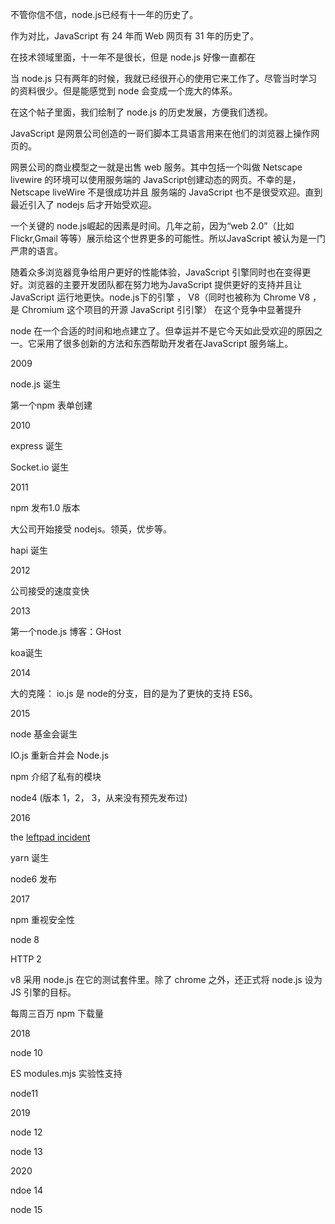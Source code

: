 

不管你信不信，node.js已经有十一年的历史了。



作为对比，JavaScript 有 24 年而 Web 网页有 31 年的历史了。



在技术领域里面，十一年不是很长，但是 node.js  好像一直都在



当 node.js 只有两年的时候，我就已经很开心的使用它来工作了。尽管当时学习的资料很少。但是能感觉到 node 会变成一个庞大的体系。



在这个帖子里面，我们绘制了 node.js 的历史发展，方便我们透视。



JavaScript 是网景公司创造的一哥们脚本工具语言用来在他们的浏览器上操作网页的。



网景公司的商业模型之一就是出售 web 服务。其中包括一个叫做 Netscape livewire 的环境可以使用服务端的 JavaScript创建动态的网页。不幸的是，Netscape liveWire 不是很成功并且 服务端的 JavaScript 也不是很受欢迎。直到最近引入了 nodejs 后才开始受欢迎。



一个关键的 node.js崛起的因素是时间。几年之前，因为“web 2.0”（比如 Flickr,Gmail 等等）展示给这个世界更多的可能性。所以JavaScript 被认为是一门严肃的语言。



随着众多浏览器竞争给用户更好的性能体验，JavaScript 引擎同时也在变得更好。浏览器的主要开发团队都在努力地为JavaScript 提供更好的支持并且让 JavaScript 运行地更快。node.js下的引擎 ， V8（同时也被称为 Chrome V8 ，是 Chromium 这个项目的开源 JavaScript 引引擎） 在这个竞争中显著提升



node 在一个合适的时间和地点建立了。但幸运并不是它今天如此受欢迎的原因之一。它采用了很多创新的方法和东西帮助开发者在JavaScript 服务端上。





2009 



node.js 诞生

第一个npm 表单创建



2010



express 诞生

Socket.io 诞生



2011 



npm 发布1.0 版本

大公司开始接受 nodejs。领英，优步等。

hapi 诞生



2012 

公司接受的速度变快

2013

第一个node.js 博客：GHost

koa诞生

2014

大的克隆： io.js 是 node的分支，目的是为了更快的支持 ES6。





2015 



node 基金会诞生

IO.js 重新合并会 Node.js

npm 介绍了私有的模块

node4 (版本 1，2， 3，从来没有预先发布过)



2016

the [leftpad incident](https://blog.npmjs.org/post/141577284765/kik-left-pad-and-npm)

yarn 诞生

node6 发布



2017

npm 重视安全性

node 8 

HTTP 2

v8 采用 node.js 在它的测试套件里。除了 chrome 之外，还正式将 node.js 设为 JS 引擎的目标。



每周三百万 npm 下载量



2018

node 10

ES modules.mjs 实验性支持

node11



2019

node 12

node 13





2020

ndoe 14

node 15






